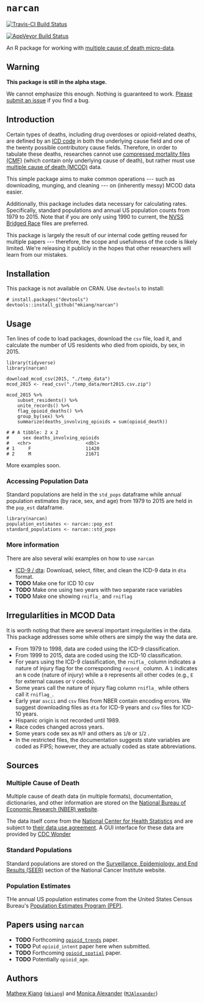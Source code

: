 # `narcan` 

[![Travis-CI Build Status](https://travis-ci.org/mkiang/narcan.svg?branch=master)](https://travis-ci.org/mkiang/narcan)

[![AppVeyor Build Status](https://ci.appveyor.com/api/projects/status/github/mkiang/narcan?branch=master&svg=true)](https://ci.appveyor.com/project/mkiang/narcan)

An R package for working with [multiple cause of death micro-data](https://wonder.cdc.gov/mcd.html). 

## Warning
**This package is still in the alpha stage.** 

We cannot emphasize this enough. Nothing is guaranteed to work. [Please submit an issue](https://github.com/mkiang/narcan/issues) if you find a bug. 

## Introduction
Certain types of deaths, including drug overdoses or opioid-related deaths, are defined by an [ICD code](http://www.who.int/classifications/icd/en/) in both the underlying cause field and one of the twenty possible contributory cause fields. Therefore, in order to tabulate these deaths, researches cannot use [compressed mortality files (CMF)](https://www.cdc.gov/nchs/data_access/cmf.htm) (which contain only underlying cause of death), but rather must use [multiple cause of death (MCOD)](https://wonder.cdc.gov/mcd.html) data.

This simple package aims to make common operations --- such as downloading, munging, and cleaning --- on (inherently messy) MCOD data easier. 

Additionally, this package includes data necessary for calculating rates. Specifically, standard populations and annual US population counts from 1979 to 2015. Note that if you are only using 1990 to current, the [NVSS Bridged Race](https://www.cdc.gov/nchs/nvss/bridged_race.htm) files are preferred.

This package is largely the result of our internal code getting reused for multiple papers --- therefore, the scope and usefulness of the code is likely limited. We're releasing it publicly in the hopes that other researchers will learn from our mistakes.

## Installation
This package is not available on CRAN. Use `devtools` to install:

```
# install.packages("devtools")
devtools::install_github("mkiang/narcan")
```

## Usage

Ten lines of code to load packages, download the `csv` file, load it, and calculate the number of US residents who died from opioids, by sex, in 2015.
```
library(tidyverse)
library(narcan)

download_mcod_csv(2015, "./temp_data")
mcod_2015 <- read_csv("./temp_data/mort2015.csv.zip")

mcod_2015 %>% 
    subset_residents() %>% 
    unite_records() %>% 
    flag_opioid_deaths() %>% 
    group_by(sex) %>% 
    summarize(deaths_involving_opioids = sum(opioid_death))

# # A tibble: 2 x 2
#     sex deaths_involving_opioids
#   <chr>                    <dbl>
# 1     F                    11420
# 2     M                    21671
```

More examples soon.

### Accessing Population Data
Standard populations are held in the `std_pops` dataframe while annual population estimates (by race, sex, and age) from 1979 to 2015 are held in the `pop_est` dataframe.

```
library(narcan)
population_estimates <- narcan::pop_est
standard_populations <- narcan::std_pops
```

### More information
There are also several wiki examples on how to use `narcan`

- [ICD-9 / dta](https://github.com/mkiang/narcan/wiki/ICD-9-download-to-clean-example-(dta)): Download, select, filter, and clean the ICD-9 data in `dta` format.
- **TODO** Make one for ICD 10 csv
- **TODO** Make one using two years with two separate race variables
- **TODO** Make one showing `rnifla_` and `rniflag`

## Irregularlities in MCOD Data
It is worth noting that there are several important irregularities in the data. This package addresses some while others are simply the way the data are.

- From 1979 to 1998, data are coded using the ICD-9 classification.
- From 1999 to 2015, data are coded using the ICD-10 classification.
- For years using the ICD-9 classification, the `rnifla_` column indicates a nature of injury flag for the corresponding `record_` column. A `1` indicates an `N` code (nature of injury) while a `0` represents all other codes (e.g., `E` for external causes or `V` coeds).
- Some years call the nature of injury flag column `rnifla_` while others call it `rniflag_`. 
- Early year `ascii` and `csv` files from NBER contain encoding errors. We suggest downloading files as `dta` for ICD-9 years and `csv` files for ICD-10 years.
- Hispanic origin is not recorded until 1989.
- Race codes changed across years.
- Some years code sex as `M`/`F` and others as `1`/`0` or `1`/`2` .
- In the restricted files, the documentation suggests state variables are coded as FIPS; however, they are actually coded as state abbreviations. 

## Sources
### Multiple Cause of Death
Multiple cause of death data (in multiple formats), documentation, dictionaries, and other information are stored on the [National Bureau of Economic Research (NBER) website](http://www.nber.org/data/vital-statistics-mortality-data-multiple-cause-of-death.html).

The data itself come from the [National Center for Health Statistics](https://www.cdc.gov/nchs/nvss/mortality_methods.htm) and are subject to [their data use agreement](https://www.cdc.gov/nchs/data_access/restrictions.htm). A GUI interface for these data are provided by [CDC Wonder](https://wonder.cdc.gov/)

### Standard Populations
Standard populations are stored on the [Surveillance, Epidemiology, and End Results (SEER)](https://seer.cancer.gov/stdpopulations/) section of the National Cancer Institute website.

### Population Estimates
THe annual US population estimates come from the United States Census Bureau's [Population Estimates Program (PEP)](https://www.census.gov/programs-surveys/popest.html).

## Papers using `narcan`
- **TODO** Forthcoming [`opioid_trends`](https://github.com/mkiang/opioid_trends) paper.
- **TODO** Put `opioid_intent` paper here when submitted.
- **TODO** Forthcoming [`opioid_spatial`](https://github.com/mkiang/opioid_spatial) paper.
- **TODO** Potentially `opioid_age`.

## Authors
[Mathew Kiang](https://mathewkiang.com) ([`mkiang`](https://github.com/mkiang)) and [Monica Alexander](http://monicaalexander.com/) ([`MJAlexander`](https://github.com/mjalexander))
